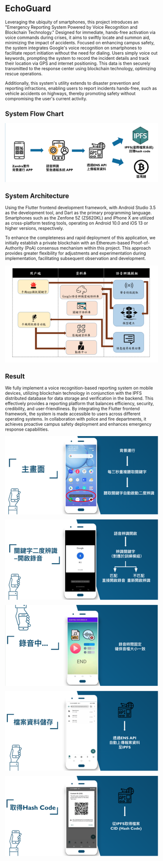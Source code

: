 # EchoGuard

Leveraging the ubiquity of smartphones, this project introduces an "Emergency Reporting System Powered by Voice Recognition and Blockchain Technology." Designed for immediate, hands-free activation via voice commands during crises, it aims to swiftly locate and summon aid, minimizing the impact of accidents. Focused on enhancing campus safety, the system integrates Google's voice recognition on smartphones to facilitate report initiation without the need for dialing. Users simply voice out keywords, prompting the system to record the incident details and track their location via GPS and internet positioning. This data is then securely transmitted to the response center using blockchain technology, optimizing rescue operations.

Additionally, this system's utility extends to disaster prevention and reporting infractions, enabling users to report incidents hands-free, such as vehicle accidents on highways, thereby promoting safety without compromising the user's current activity.

## System Flow Chart
![image](EchoGuard/system_flow_chart.png)

## System Architecture
Using the Flutter frontend development framework, with Android Studio 3.5 as the development tool, and Dart as the primary programming language. Smartphones such as the Zenfone 5Z (ZS620KL) and iPhone X are utilized as cross-platform testing tools, operating on Android 10.0 and iOS 13 or higher versions, respectively.

To enhance the completeness and rapid deployment of this application, we initially establish a private blockchain with an Ethereum-based Proof-of-Authority (PoA) consensus mechanism within this project. This approach provides greater flexibility for adjustments and experimentation during implementation, facilitating subsequent observation and development.

![image](EchoGuard/system_arch.png)


## Result
We fully implement a voice recognition-based reporting system on mobile devices, utilizing blockchain technology in conjunction with the IPFS distributed database for data storage and verification in the backend. This effectively provides a reporting platform that balances efficiency, security, credibility, and user-friendliness. By integrating the Flutter frontend framework, the system is made accessible to users across different operating systems. In collaboration with police and fire departments, it achieves proactive campus safety deployment and enhances emergency response capabilities.

![image](EchoGuard/result_1.png)

![image](EchoGuard/result_2.png)

![image](EchoGuard/result_3.png)

![image](EchoGuard/result_4.png)

![image](EchoGuard/result_5.png)
